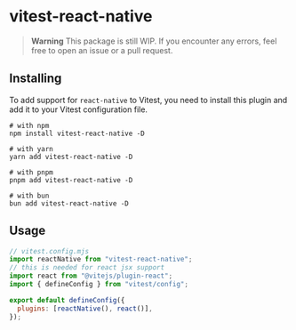 # vitest-react-native

> **Warning**
> This package is still WIP. If you encounter any errors, feel free to open an issue or a pull request.

## Installing

To add support for `react-native` to Vitest, you need to install this plugin and add it to your Vitest configuration file.

```shell
# with npm
npm install vitest-react-native -D

# with yarn
yarn add vitest-react-native -D

# with pnpm
pnpm add vitest-react-native -D

# with bun
bun add vitest-react-native -D
```

## Usage

```js
// vitest.config.mjs
import reactNative from "vitest-react-native";
// this is needed for react jsx support
import react from "@vitejs/plugin-react";
import { defineConfig } from "vitest/config";

export default defineConfig({
  plugins: [reactNative(), react()],
});
```
